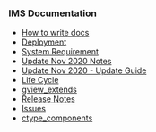 ### IMS Documentation


- [How to write docs][writing_docs]
- [Deployment][deployment]
- [System Requirement][system_requirements]
- [Update Nov 2020 Notes][update_nov_2020]
- [Update Nov 2020 - Update Guide][update_nov_2020_guide]
- [Life Cycle][lifecycle]
- [gview_extends][gview_extends]
- [Release Notes][release_notes]
- [Issues][issues]
- [ctype_components][ctype_components]

[writing_docs]: /${DOCNAME}/writing_docs
[deployment]: /${DOCNAME}/deployment
[system_requirements]: /${DOCNAME}/system_requirements
[update_nov_2020]: /${DOCNAME}/update_nov_2020
[lifecycle]: /${DOCNAME}/lifecycle
[update_nov_2020_guide]: /${DOCNAME}/update_to_nov_2020_guide
[gview_extends]: /${DOCNAME}/gview_extends/index
[release_notes]: /${DOCNAME}/release_notes/index
[issues]: /${DOCNAME}/issues
[ctype_components]: /${DOCNAME}/ctype_components